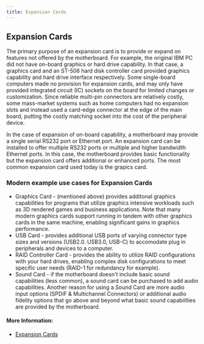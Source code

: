 ```yaml
---
title: Expansion Cards
---
```

## Expansion Cards

The primary purpose of an expansion card is to provide or expand on features not offered by the motherboard. For example, the original IBM PC did not have on-board graphics or hard drive capability. In that case, a graphics card and an ST-506 hard disk controller card provided graphics capability and hard drive interface respectively. Some single-board computers made no provision for expansion cards, and may only have provided integrated circuit (IC) sockets on the board for limited changes or customization. Since reliable multi-pin connectors are relatively costly, some mass-market systems such as home computers had no expansion slots and instead used a card-edge connector at the edge of the main board, putting the costly matching socket into the cost of the peripheral device.

In the case of expansion of on-board capability, a motherboard may provide a single serial RS232 port or Ethernet port. An expansion card can be installed to offer multiple RS232 ports or multiple and higher bandwidth Ethernet ports. In this case, the motherboard provides basic functionality but the expansion card offers additional or enhanced ports. The most common expansion card used today is the grapics card. 

### Modern example use cases for Expansion Cards
* Graphics Card - (mentioned above) provides additonal graphics capabilities for programs that utilize graphics intensive workloads such as 3D rendered games and business applications.  Note that many modern graphics cards support running in tandem with other graphics cards in the same machine, enabling significant gains in graphics performance.
* USB Card - provides additional USB ports of varying connector type sizes and versions (USB2.0. USB3.0, USB-C) to accomodate plug in peripherals and devices to a computer.
* RAID Controller Card - provides the ability to utilize RAID configurations with your hard drives, enabling complex disk configurations to meet specific user needs (RAID-1 for redundancy for example).
* Sound Card - if the motherboard doesn't include basic sound capabilities (less common), a sound card can be purchased to add audio capabilities.  Another reason for using a Sound Card are more audio input options (SPDIF & Multichannel Connectors) or additional audio fidelity options that go above and beyond what basic sound capabiitlies are provided by the motherboard.

#### More Information:
<!-- Please add any articles you think might be helpful to read before writing the article -->
* <a href='https://en.wikipedia.org/wiki/Expansion_card' target='_blank' rel='nofollow'>Expansion Cards</a>

